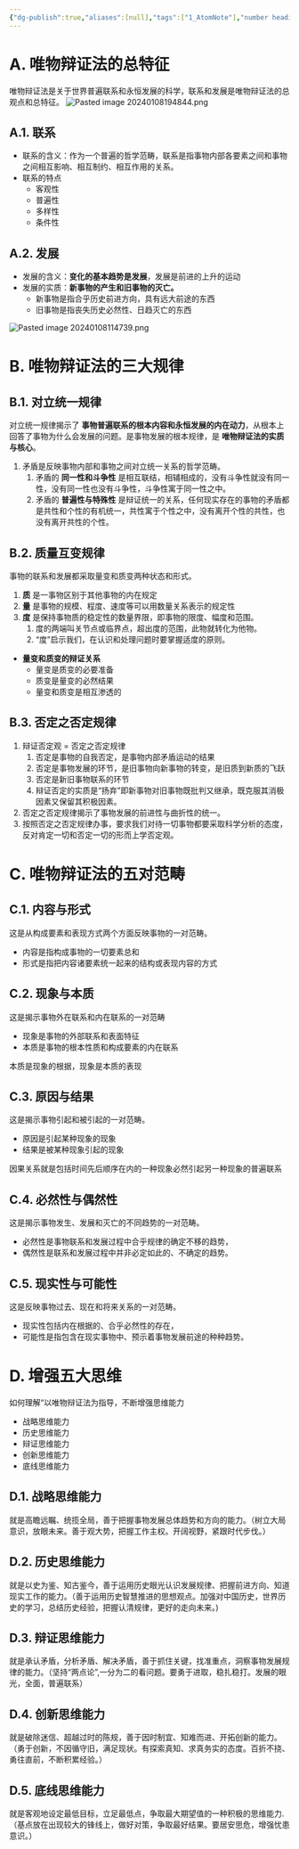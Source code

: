 ```yaml
---
{"dg-publish":true,"aliases":[null],"tags":["1_AtomNote"],"number headings":"auto, first-level 1, max 6, A.1.","Created-Date":"2024-01-03 21:47:47","Modified-Date":"2024-04-18 11:53:17","permalink":"/A01_Lessons/Ad01_马原_马克思主义基本原理/唯物辩证法/","dgPassFrontmatter":true}
---
```




# A. 唯物辩证法的总特征
唯物辩证法是关于世界普遍联系和永恒发展的科学，联系和发展是唯物辩证法的总观点和总特征。
![Pasted image 20240108194844.png](/img/user/Z02_ObFiles/Attachments/Pasted%20image%2020240108194844.png)


## A.1. 联系

- 联系的含义：作为一个普遍的哲学范畴，联系是指事物内部各要素之间和事物之间相互影响、相互制约、相互作用的关系。
- 联系的特点
	- 客观性
	- 普遍性
	- 多样性
	- 条件性

## A.2. 发展
- 发展的含义：**变化的基本趋势是发展**，发展是前进的上升的运动
- 发展的实质：**新事物的产生和旧事物的灭亡。**
	- 新事物是指合乎历史前进方向，具有远大前途的东西
	- 旧事物是指丧失历史必然性、日趋灭亡的东西

![Pasted image 20240108114739.png](/img/user/Z02_ObFiles/Attachments/Pasted%20image%2020240108114739.png)


# B. 唯物辩证法的三大规律

## B.1. 对立统一规律
对立统一规律揭示了 **事物普遍联系的根本内容和永恒发展的内在动力**，从根本上回答了事物为什么会发展的问题。是事物发展的根本规律，是 **唯物辩证法的实质与核心**。


1. 矛盾是反映事物内部和事物之间对立统一关系的哲学范畴。
	1. 矛盾的 **同一性和斗争性** 是相互联结，相辅相成的，没有斗争性就没有同一性，没有同一性也没有斗争性，斗争性寓于同一性之中。
	2. 矛盾的 **普遍性与特殊性** 是辩证统一的关系，任何现实存在的事物的矛盾都是共性和个性的有机统一，共性寓于个性之中，没有离开个性的共性，也没有离开共性的个性。




## B.2. 质量互变规律

事物的联系和发展都采取量变和质变两种状态和形式。
1. **质** 是一事物区别于其他事物的内在规定
2. **量** 是事物的规模、程度、速度等可以用数量关系表示的规定性
3. **度** 是保持事物质的稳定性的数量界限，即事物的限度、幅度和范围。
	1. 度的两端叫关节点或临界点，超出度的范围，此物就转化为他物。
	2. “度”启示我们，在认识和处理问题时要掌握适度的原则。

- **量变和质变的辩证关系**
	- 量变是质变的必要准备
	- 质变是量变的必然结果
	- 量变和质变是相互渗透的


## B.3. 否定之否定规律
1. 辩证否定观 = 否定之否定规律
	1. 否定是事物的自我否定，是事物内部矛盾运动的结果
	2. 否定是事物发展的环节，是旧事物向新事物的转变，是旧质到新质的飞跃
	3. 否定是新旧事物联系的环节
	4. 辩证否定的实质是“扬弃”即新事物对旧事物既批判又继承，既克服其消极因素又保留其积极因素。
2. 否定之否定规律揭示了事物发展的前进性与曲折性的统一。
3. 按照否定之否定规律办事，要求我们对待一切事物都要采取科学分析的态度，反对肯定一切和否定一切的形而上学否定观。






# C. 唯物辩证法的五对范畴

## C.1. 内容与形式
这是从构成要素和表现方式两个方面反映事物的一对范畴。 

- 内容是指构成事物的一切要素总和
- 形式是指把内容诸要素统一起来的结构或表现内容的方式



## C.2. 现象与本质
这是揭示事物外在联系和内在联系的一对范畴

- 现象是事物的外部联系和表面特征
- 本质是事物的根本性质和构成要素的内在联系

本质是现象的根据，现象是本质的表现


## C.3. 原因与结果
这是揭示事物引起和被引起的一对范畴。   

- 原因是引起某种现象的现象
- 结果是被某种现象引起的现象

因果关系就是包括时间先后顺序在内的一种现象必然引起另一种现象的普遍联系



## C.4. 必然性与偶然性
这是揭示事物发生、发展和灭亡的不同趋势的一对范畴。   
- 必然性是事物联系和发展过程中合乎规律的确定不移的趋势，
- 偶然性是联系和发展过程中并非必定如此的、不确定的趋势。



## C.5. 现实性与可能性
这是反映事物过去、现在和将来关系的一对范畴。    
- 现实性包括内在根据的、合乎必然性的存在，
- 可能性是指包含在现实事物中、预示着事物发展前途的种种趋势。




# D. 增强五大思维
如何理解“以唯物辩证法为指导，不断增强思维能力

- 战略思维能力
- 历史思维能力
- 辩证思维能力
- 创新思维能力
- 底线思维能力

## D.1. 战略思维能力
就是高瞻远瞩、统揽全局，善于把握事物发展总体趋势和方向的能力。（树立大局意识，放眼未来。善于观大势，把握工作主权。开阔视野，紧跟时代步伐。）

## D.2. 历史思维能力

就是以史为鉴、知古鉴今，善于运用历史眼光认识发展规律、把握前进方向、知道现实工作的能力。（善于运用历史智慧推进的思想观点。加强对中国历史，世界历史的学习，总结历史经验，把握认清规律，更好的走向未来。)


## D.3. 辩证思维能力

就是承认矛盾，分析矛盾、解决矛盾，善于抓住关键，找准重点，洞察事物发展规律的能力。（坚持“两点论”,一分为二的看问题。要勇于进取，稳扎稳打。发展的眼光，全面，普遍联系）


## D.4. 创新思维能力

就是破除迷信、超越过时的陈规，善于因时制宜、知难而进、开拓创新的能力。（勇于创新，不因循守旧，满足现状。有探索真知、求真务实的态度。百折不挠、勇往直前，不断积累经验。）

## D.5. 底线思维能力

就是客观地设定最低目标，立足最低点，争取最大期望值的一种积极的思维能力.（基点放在出现较大的锋线上，做好对策，争取最好结果。要居安思危，增强忧患意识。）
